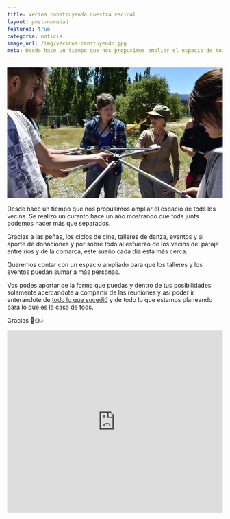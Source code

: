 ```yaml
---
title: Vecins construyendo nuestra vecinal
layout: post-novedad
featured: true
categoria: noticia
image_url: /img/vecinos-constuyendo.jpg
meta: Desde hace un tiempo que nos propusimos ampliar el espacio de tods los vecins.
--- 
```


<div style="position: relative;">
	<div class="gallery col-3">
		<a style="width: 100%;" href="/img/vecinos-constuyendo.jpg" data-fancybox="images" data-srcset="/img/vecinos-constuyendo.jpg" class="item-gallery">
		<img src="/img/vecinos-constuyendo.jpg" />
	</a>
</div>
</div>

Desde hace un tiempo que nos propusimos ampliar el espacio de tods los vecins. Se realizó un curanto hace un año mostrando que tods junts podemos hacer más que separados.

Gracias a las peñas, los ciclos de cine, talleres de danza, eventos y al aporte de donaciones y por sobre todo al esfuerzo de los vecins del paraje entre rios y de la comarca, este sueño cada dia está más cerca. 

Queremos contar con un espacio ampliado para que los talleres y los eventos puedan sumar a más personas.

Vos podes aportar de la forma que puedas y dentro de tus posibilidades solamente acercandote a compartir de las reuniones y así poder ir enterandote de <a href="/archivo/">todo lo que sucedió</a> y de todo lo que estamos planeando para lo que es la casa de tods.

Gracias 🌷️🌞🎶

<iframe width="100%" height="425" src="https://www.youtube.com/embed/2cEWcfMXfdI" frameborder="0" allow="accelerometer; autoplay; encrypted-media; gyroscope; picture-in-picture" allowfullscreen></iframe>
